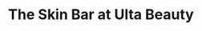---
title: "The Skin Bar at Ulta Beauty"
url: /chicago/the-skin-bar-at-ulta-beauty/
shop: beauty
---
